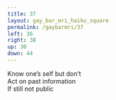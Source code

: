 ```yaml
---
title: 37
layout: gay_bar_mri_haiku_square
permalink: /gaybarmri/37
left: 36
right: 38
up: 30
down: 44
---
```

Know one’s self but don’t  
Act on past information  
If still not public
